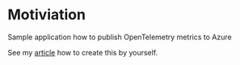 # Motiviation
Sample application how to publish OpenTelemetry metrics to Azure

See my [article](https://medium.com/@kinneko-de/c28fc0c7d7d9) how to create this by yourself.
